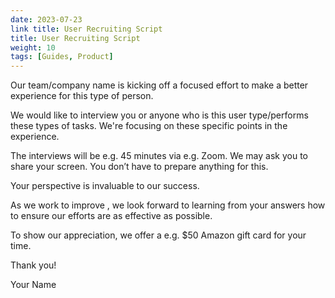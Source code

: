 ```yaml
---
date: 2023-07-23
link title: User Recruiting Script
title: User Recruiting Script
weight: 10
tags: [Guides, Product]
---
```


Our team/company name is kicking off a focused effort to make a better experience for this type of person.

We would like to interview you or anyone who is this user type/performs these types of tasks. We're focusing on these specific points in the experience.

The interviews will be e.g. 45 minutes via e.g. Zoom. We may ask you to share your screen. You don’t have to prepare anything for this.

Your perspective is invaluable to our success.

As we work to improve , we look forward to learning from your answers how to ensure our efforts are as effective as possible.

To show our appreciation, we offer a e.g. $50 Amazon gift card for your time.

Thank you!

Your Name